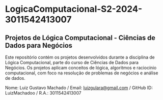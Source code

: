 # LogicaComputacional-S2-2024-3011542413007

## Projetos de Lógica Computacional - Ciências de Dados para Negócios
Este repositório contém os projetos desenvolvidos durante a disciplina de Lógica Computacional, parte do curso de Ciências de Dados para Negócios. Os projetos aplicam conceitos de lógica, algoritmos e raciocínio computacional, com foco na resolução de problemas de negócios e análise de dados.

Nome: Luiz Gustavo Machado /
Email: luizgulara@gmail.com /
GitHub ID: LuizMachadoo /
R.A.: 3011542413007

